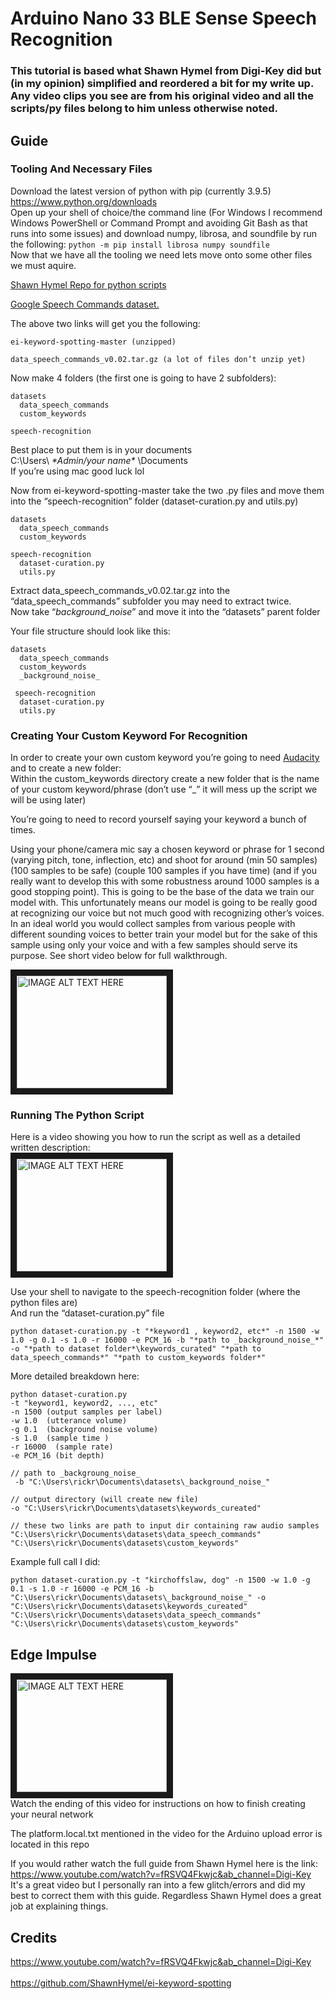 # Arduino Nano 33 BLE Sense Speech Recognition

### This tutorial is based what Shawn Hymel from Digi-Key did but (in my opinion) simplified and reordered a bit for my write up. Any video clips you see are from his original video and all the scripts/py files belong to him unless otherwise noted.


## Guide
### Tooling And Necessary Files 
Download the latest version of python with pip (currently 3.9.5) </br>
https://www.python.org/downloads </br>
Open up your shell of choice/the command line (For Windows I recommend Windows PowerShell or Command Prompt and avoiding Git Bash as that runs into some issues) and download numpy, librosa, and soundfile by run the following: 
```python -m pip install librosa numpy soundfile``` </br>
Now that we have all the tooling we need lets move onto some other files we must aquire. </br>

[Shawn Hymel Repo for python scripts][reference link2]

[Google Speech Commands dataset.][reference link]

The above two links will get you the following:
```
ei-keyword-spotting-master (unzipped)

data_speech_commands_v0.02.tar.gz (a lot of files don’t unzip yet)
 ``` 
Now make 4 folders (the first one is going to have 2 subfolders):
```
datasets
  data_speech_commands
  custom_keywords

speech-recognition
```
Best place to put them is in your documents </br>
C:\Users\ *\*Admin/your name\** \Documents </br>
If you’re using mac good luck lol  </br>

Now from ei-keyword-spotting-master take the two .py files and move them into the “speech-recognition” folder (dataset-curation.py and utils.py)
```
datasets
  data_speech_commands
  custom_keywords

speech-recognition
  dataset-curation.py 
  utils.py
```

Extract data_speech_commands_v0.02.tar.gz into the “data_speech_commands” subfolder you may need to extract twice. </br>
Now take “_background_noise_” and move it into the “datasets” parent folder 

Your file structure should look like this:
```
datasets
  data_speech_commands
  custom_keywords
  _background_noise_
 
 speech-recognition
  dataset-curation.py 
  utils.py
```

### Creating Your Custom Keyword For Recognition
In order to create your own custom keyword you’re going to need [Audacity][reference link3] and to create a new folder: </br>
Within the custom_keywords directory create a new folder that is the name of your custom keyword/phrase (don’t use “_” it will mess up the script we will be using later) </br>

You’re going to need to record yourself saying your keyword a bunch of times. </br>

Using your phone/camera mic say a chosen keyword or phrase for 1 second (varying pitch, tone, inflection, etc) and shoot for around (min 50 samples) (100 samples to be safe) (couple 100 samples if you have time) (and if you really want to develop this with some robustness around 1000 samples is a good stopping point). This is going to be the base of the data we train our model with. This unfortunately means our model is going to be really good at recognizing our voice but not much good with recognizing other’s voices. In an ideal world you would collect samples from various people with different sounding voices to better train your model but for the sake of this sample using only your voice and with a few samples should serve its purpose. See short video below for full walkthrough.

<a href="https://youtu.be/bxQ29mNKYww" target="_blank"><img src="http://img.youtube.com/vi/bxQ29mNKYww/0.jpg" 
alt="IMAGE ALT TEXT HERE" width="240" height="180" border="10" /></a> </br>

### Running The Python Script
Here is a video showing you how to run the script as well as a detailed written description: </br>
<a href="https://youtu.be/CjSUhOtDkTw" target="_blank"><img src="http://img.youtube.com/vi/CjSUhOtDkTw/0.jpg" 
alt="IMAGE ALT TEXT HERE" width="240" height="180" border="10" /></a> </br>

Use your shell to navigate to the speech-recognition folder (where the python files are) </br>
And run the “dataset-curation.py” file
``` 
python dataset-curation.py -t "*keyword1 , keyword2, etc*" -n 1500 -w 1.0 -g 0.1 -s 1.0 -r 16000 -e PCM_16 -b "*path to _background_noise_*" -o "*path to dataset folder*\keywords_curated" "*path to data_speech_commands*" "*path to custom_keywords folder*"
 ```
 
More detailed breakdown here:
```
python dataset-curation.py 
-t "keyword1, keyword2, ..., etc" 
-n 1500 (output samples per label)
-w 1.0  (utterance volume)
-g 0.1  (background noise volume)
-s 1.0  (sample time )
-r 16000  (sample rate)
-e PCM_16 (bit depth)

// path to _backgroung_noise_
 -b "C:\Users\rickr\Documents\datasets\_background_noise_"
 
// output directory (will create new file)
-o "C:\Users\rickr\Documents\datasets\keywords_cureated"

// these two links are path to input dir containing raw audio samples
"C:\Users\rickr\Documents\datasets\data_speech_commands" "C:\Users\rickr\Documents\datasets\custom_keywords"
```

Example full call I did:
```
python dataset-curation.py -t "kirchoffslaw, dog" -n 1500 -w 1.0 -g 0.1 -s 1.0 -r 16000 -e PCM_16 -b "C:\Users\rickr\Documents\datasets\_background_noise_" -o "C:\Users\rickr\Documents\datasets\keywords_cureated" "C:\Users\rickr\Documents\datasets\data_speech_commands" "C:\Users\rickr\Documents\datasets\custom_keywords"
```

## Edge Impulse 
<a href="https://youtu.be/fRSVQ4Fkwjc?t=598" target="_blank"><img src="http://img.youtube.com/vi/fRSVQ4Fkwjc/0.jpg" 
alt="IMAGE ALT TEXT HERE" width="240" height="180" border="10" /></a> </br>
Watch the ending of this video for instructions on how to finish creating your neural network </br>

The platform.local.txt mentioned in the video for the Arduino upload error is located in this repo


If you would rather watch the full guide from Shawn Hymel here is the link: </br>
https://www.youtube.com/watch?v=fRSVQ4Fkwjc&ab_channel=Digi-Key
It's a great video but I personally ran into a few glitch/errors and did my best to correct them with this guide. Regardless Shawn Hymel does a great job at explaining things.

## Credits
https://www.youtube.com/watch?v=fRSVQ4Fkwjc&ab_channel=Digi-Key </br>  
https://github.com/ShawnHymel/ei-keyword-spotting


[reference link]: https://storage.cloud.google.com/download.tensorflow.org/data/speech_commands_v0.02.tar.gz

[reference link2]: https://github.com/ShawnHymel/ei-keyword-spotting
[reference link3]:  https://www.audacityteam.org/download

